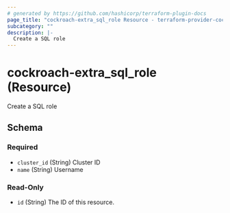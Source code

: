 ```yaml
---
# generated by https://github.com/hashicorp/terraform-plugin-docs
page_title: "cockroach-extra_sql_role Resource - terraform-provider-cockroach-extra"
subcategory: ""
description: |-
  Create a SQL role
---
```


# cockroach-extra_sql_role (Resource)

Create a SQL role



<!-- schema generated by tfplugindocs -->
## Schema

### Required

- `cluster_id` (String) Cluster ID
- `name` (String) Username

### Read-Only

- `id` (String) The ID of this resource.
